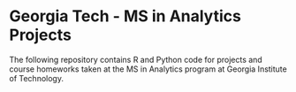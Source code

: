 # Georgia Tech - MS in Analytics Projects
The following repository contains R and Python code for projects and course homeworks taken at the MS in Analytics program at Georgia Institute of Technology.
